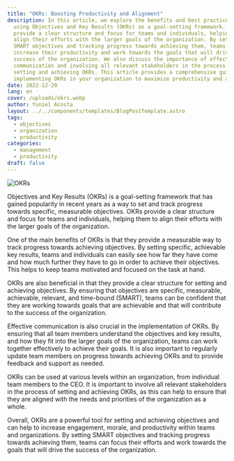 ```yaml
---
title: "OKRs: Boosting Productivity and Alignment"
description: In this article, we explore the benefits and best practices of
  using Objectives and Key Results (OKRs) as a goal-setting framework. OKRs
  provide a clear structure and focus for teams and individuals, helping them to
  align their efforts with the larger goals of the organization. By setting
  SMART objectives and tracking progress towards achieving them, teams can
  increase their productivity and work towards the goals that will drive the
  success of the organization. We also discuss the importance of effective
  communication and involving all relevant stakeholders in the process of
  setting and achieving OKRs. This article provides a comprehensive guide to
  implementing OKRs in your organization to maximize productivity and alignment.
date: 2022-12-20
lang: en
cover: /uploads/okrs.webp
author: Yuniel Acosta
layout: ../../components/templates/BlogPostTemplate.astro
tags:
  - objectives
  - organization
  - productivity
categories:
  - management
  - productivity
draft: false
---
```


![OKRs](/uploads/okrs.webp 'OKRs')

Objectives and Key Results (OKRs) is a goal-setting framework that has gained popularity in recent years as a way to set and track progress towards specific, measurable objectives. OKRs provide a clear structure and focus for teams and individuals, helping them to align their efforts with the larger goals of the organization.

One of the main benefits of OKRs is that they provide a measurable way to track progress towards achieving objectives. By setting specific, achievable key results, teams and individuals can easily see how far they have come and how much further they have to go in order to achieve their objectives. This helps to keep teams motivated and focused on the task at hand.

OKRs are also beneficial in that they provide a clear structure for setting and achieving objectives. By ensuring that objectives are specific, measurable, achievable, relevant, and time-bound (SMART), teams can be confident that they are working towards goals that are achievable and that will contribute to the success of the organization.

Effective communication is also crucial in the implementation of OKRs. By ensuring that all team members understand the objectives and key results, and how they fit into the larger goals of the organization, teams can work together effectively to achieve their goals. It is also important to regularly update team members on progress towards achieving OKRs and to provide feedback and support as needed.

OKRs can be used at various levels within an organization, from individual team members to the CEO. It is important to involve all relevant stakeholders in the process of setting and achieving OKRs, as this can help to ensure that they are aligned with the needs and priorities of the organization as a whole.

Overall, OKRs are a powerful tool for setting and achieving objectives and can help to increase engagement, morale, and productivity within teams and organizations. By setting SMART objectives and tracking progress towards achieving them, teams can focus their efforts and work towards the goals that will drive the success of the organization.
